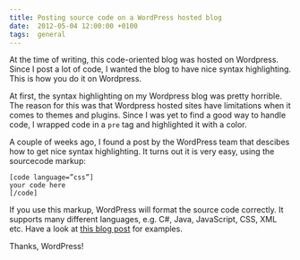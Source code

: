 ```yaml
---
title: Posting source code on a WordPress hosted blog
date:  2012-05-04 12:00:00 +0100
tags:  general
---
```


At the time of writing, this code-oriented blog was hosted on Wordpress. Since I
post a lot of code, I wanted the blog to have nice syntax highlighting. This is 
how you do it on Wordpress.

At first, the syntax highlighting on my Wordpress blog was pretty horrible. The
reason for this was that Wordpress hosted sites have limitations when it comes
to themes and plugins. Since I was yet to find a good way to handle code, I
wrapped code in a `pre` tag and highlighted it with a color.

A couple of weeks ago, I found a post by the WordPress team that descibes how to get
nice syntax highlighting. It turns out it is very easy, using the sourcecode markup:

```
[code language=”css”]
your code here
[/code]
```

If you use this markup, WordPress will format the source code correctly. It supports
many different languages, e.g. C#, Java, JavaScript, CSS, XML etc. Have a look at
[this blog post](http://en.support.wordpress.com/code/posting-source-code/) for examples.

Thanks, WordPress! 